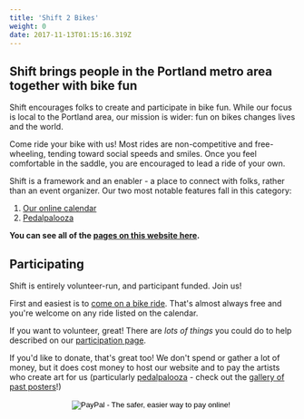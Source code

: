 ```yaml
---
title: 'Shift 2 Bikes'
weight: 0
date: 2017-11-13T01:15:16.319Z
---
```

## Shift brings people in the Portland metro area together with bike fun

Shift encourages folks to create and participate in bike fun.  While our focus is local to the Portland area, our mission is wider:  fun on bikes changes lives and the world.

Come ride your bike with us! Most rides are non-competitive and free-wheeling, tending toward social speeds and smiles. Once you feel comfortable in the saddle, you are encouraged to lead a ride of your own.

Shift is a framework and an enabler - a place to connect with folks, rather than an event organizer.  Our two most notable features fall in this category:

1. [Our online calendar](/calendar/)
2. [Pedalpalooza](/pages/pedalpalooza)

**You can see all of the [pages on this website here](/pages).**

## Participating

Shift is entirely volunteer-run, and participant funded.  Join us!

First and easiest is to [come on a bike ride](/calendar/).  That's almost always free and you're welcome on any ride listed on the calendar.

If you want to volunteer, great!  There are *lots of things* you could do to help described on our [participation page](/pages/participation).

If you'd like to donate, that's great too! We don't spend or gather a lot of money, but it does cost money to host our website and to pay the artists who create art for us (particularly [pedalpalooza](/pages/pedalpalooza) - check out the [gallery of past posters](/pages/pedalpalooza-posters-past)!)

 <center><form action="https://www.paypal.com/cgi-bin/webscr" method="post" target="_top">
                <input type="hidden" name="cmd" value="_s-xclick">
                <input type="hidden" name="hosted_button_id" value="YJYFXDPLSCW8U">
                <input type="image" src="https://www.paypal.com/en_US/i/btn/btn_donateCC_LG.gif" border="0" name="submit" alt="PayPal - The safer, easier way to pay online!">
                <img alt="" border="0" src="https://www.paypalobjects.com/en_US/i/scr/pixel.gif" width="1" height="1">
            </form></center>
